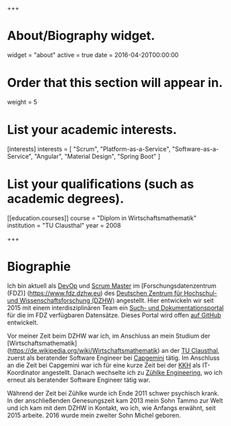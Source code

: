 +++
# About/Biography widget.
widget = "about"
active = true
date = 2016-04-20T00:00:00

# Order that this section will appear in.
weight = 5

# List your academic interests.
[interests]
  interests = [
    "Scrum",
    "Platform-as-a-Service",
    "Software-as-a-Service",
    "Angular",
    "Material Design",
    "Spring Boot"
  ]

# List your qualifications (such as academic degrees).
[[education.courses]]
  course = "Diplom in Wirtschaftsmathematik"
  institution = "TU Clausthal"
  year = 2008

+++

# Biographie

Ich bin aktuell als [DevOp](https://de.wikipedia.org/wiki/DevOps) und [Scrum Master](https://www.scrumguides.org/scrum-guide.html#team-sm) im [Forschungsdatenzentrum (FDZ)] (https://www.fdz.dzhw.eu) des [Deutschen Zentrum für Hochschul- und Wissenschaftsforschung (DZHW)](https://www.dzhw.eu) angestellt. Hier entwickeln wir seit 2015 mit einem interdisziplinären Team ein [Such- und Dokumentationsportal](https://metadata.fdz.dzhw.eu) für die im FDZ verfügbaren Datensätze. Dieses Portal wird offen [auf GitHub](https://github.com/dzhw/metadatamanagement) entwickelt.

Vor meiner Zeit beim DZHW war ich, im Anschluss an mein Studium der [Wirtschaftsmathematik] (https://de.wikipedia.org/wiki/Wirtschaftsmathematik) an der [TU Clausthal](https://www.tu-clausthal.de/), zuerst als beratender Software Engineer bei [Capgemini](https://de.wikipedia.org/wiki/Capgemini) tätig. Im Anschluss an die Zeit bei Capgemini war ich für eine kurze Zeit bei der [KKH](https://www.kkh.de/ueber-uns) als IT-Koordinator angestellt. Danach wechselte ich zu [Zühlke Engineering](https://www.zuehlke.com/de/de/), wo ich erneut als beratender Software Engineer tätig war.

Während der Zeit bei Zühlke wurde ich Ende 2011 schwer psychisch krank. In der anschließenden Genesungszeit kam 2013 mein Sohn Tammo zur Welt und ich kam mit dem DZHW in Kontakt, wo ich, wie Anfangs erwähnt, seit 2015 arbeite. 2016 wurde mein zweiter Sohn Michel geboren.

